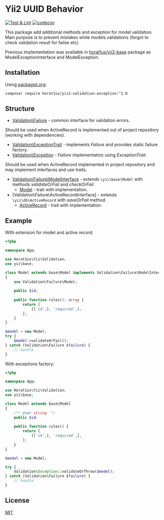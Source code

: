 # Yii2 UUID Behavior
[![Test & Lint](https://github.com/Horat1us/yii2-validation-exception/actions/workflows/php.yml/badge.svg?branch=master)](https://github.com/Horat1us/yii2-validation-exception/actions/workflows/php.yml)
[![codecov](https://codecov.io/gh/Horat1us/yii2-validation-exception/branch/master/graph/badge.svg)](https://codecov.io/gh/Horat1us/yii2-validation-exception)

This package add additional methods and exception for model validation.  
Main purpose is to prevent mistakes while models validations (forgot to check validation result for failse etc).  

Previous implementation was available in [horat1us/yii2-base](https://github.com/Horat1us/yii2-base) package
as ModelExceptionInterface and ModelException. 

## Installation
Using [packagist.org](https://packagist.org/packages/horat1us/yii2-validation-exception):
```bash
composer require horat1us/yii2-validation-exception:^1.0
```

## Structure
- [Validation\Failure](./src/Failure.php) - common interface for validation errors.

Should be used when ActiveRecord is implemented out of project repository (working with dependencies).
- [Validation\ExceptionTrait](./src/ExceptionTrait.php) - implements *Failure* and provides static failure factory.
- [Validation\Exception](./src/Exception.php) - *Failure* implementation using *ExceptionTrait*.

Should be used when ActiveRecord implemented in project repository and may implement interfaces and use traits.
- [Validation\Failure\ModelInterface](./src/Failure/ModelInterface.php) - extends `\yii\base\Model` with methods
*validateOrFail* and *checkOrFail*.
    - [Model](./src/Failure/Model.php) - trait with implementation.
- [Validation\Failure\ActiveRecordInterface] - extends `\yii\db\ActiveRecord` with *saveOrFail* method.
    - [ActiveRecord](./src/Failure/ActiveRecord.php) - trait with implementation.


## Example
With extension for model and active record:
```php
<?php

namespace App;

use Horat1us\Yii\Validation;
use yii\base;

class Model extends base\Model implements Validation\Failure\ModelInterface
{
    use Validation\Failure\Model;
    
    public $id;
    
    public function rules(): array {
        return [
            [['id',], 'required',],    
        ];
    }
}

$model = new Model;
try {
    $model->validateOrFail();
} catch (Validation\Failure $failure) {
    // handle
}
```

With exceptions factory:
```php
<?php

namespace App;

use Horat1us\Yii\Validation;
use yii\base;

class Model extends base\Model 
{
    /** @var string  */
    public $id;
    
    public function rules() {
        return [
            [['id',], 'required',],
        ];
    }
}

$model = new Model;

try {
    Validation\Exception::validateOrThrow($model);
} catch (Validation\Failure $failure) {
    // handle
}
```

## License
[MIT](./LICENSE)
